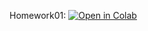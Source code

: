 Homework01:
[![Open in Colab](https://colab.research.google.com/assets/colab-badge.svg)](https://colab.research.google.com/github/MichalBalcerak/ML24-25/blob/main/Homework01.ipynb)
